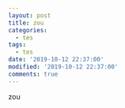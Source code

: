 ```yaml
---
layout: post
title: zou
categories:
  - tes
tags:
  - tes
date: '2019-10-12 22:37:00'
modified: '2019-10-12 22:37:00'
comments: true
---
```

zou
